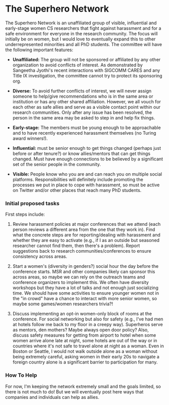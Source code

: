 # The Superhero Network

The Superhero Network is an unaffiliated group of visible, influential and early-stage women CS
researchers that fight against harassment and for a safe environment for everyone in the research community.  The focus will initially be on women, but I would love to eventually expand this to other underrepresented minorities and all PhD students.  The committee will have the following important features:

* **Unaffiliated:** The group will not be sponsored or affiliated by any
  other organization to avoid conflicts of interest.  As demonstrated
  by Sangeetha Jyothi's recent interactions with SIGCOMM CARES and any
  Title IX investigation, the committee cannot try to protect its
  sponsoring org.

* **Diverse:** To avoid further conflicts of interest, we will never
  assign someone to help/give recommendations who is in the same area
  or institution or has any other shared affiliation.  However, we all
  vouch for each other as safe allies and serve as a visible contact
  point within our research communities.  Only after any issue has
  been resolved, the person in the same area may be asked to step in
  and help fix things.

* **Early-stage:** The members must be young enough to be approachable and to have recently
  experienced harassment themselves (no Turing award winners!).
  
* **Influential:** must be senior enough to get things changed (perhaps
  just before or after tenure?) or know allies/mentors that can get
  things changed.  Must have enough connections to be believed by a
  significant set of the senior people in the community.

* **Visible:** People know who you are and can reach you on multiple
  social platforms.  Responsibilities will definitely include
  promoting the processes we put in place to cope with harassment, so
  must be active on Twitter and/or other places that reach many PhD
  students.
  
### Initial proposed tasks
First steps include:

1. Review harassment policies at major conferences that we attend
   (each person reviews a different area from the one that they work
   in).  Find what the concrete steps are for reporting/dealing with
   harassment and whether they are easy to activate (e.g., if I as an
   outside but seasoned researcher cannot find them, then there's a
   problem).  Report suggestions back to research
   communities/conferences to ensure consistency across areas.

2. Start a women's (diversity in genders?) social hour the day before
   the conference starts.  MSR and other companies likely can sponsor this across
   areas, so maybe we can rely on the outreach teams and conference organizers to implement
   this.  We often have diversity workshops but they have a lot of
   talks and not enough just socializing time.  We should have some
   activities to ensure younger women not in the "in crowd" have a
   chance to interact with more senior women, so maybe some
   games/women researchers trivia?!

3. Discuss implementing an opt-in women-only block of rooms at the
   conference. For social networking but also for safety (e.g., I've
   had men at hotels follow me back to my floor in a creepy way).
   Superheros serve as mentors, den mothers? Maybe always open door
   policy? Also, discuss safety measures for getting from airport to
   hotel when some women arrive alone late at night, some hotels are
   out of the way or in countries where it's not safe to travel alone
   at night as a woman.  Even in Boston or Seattle, I would not walk
   outside alone as a woman without being extremely careful, asking
   women in their early 20s to navigate a foreign country alone is a
   significant barrier to participation for many.

### How To Help
For now, I'm keeping the network extremely small and the goals limited, so there is not much to do! But we will eventually post here ways that companies and individuals can help as allies.
